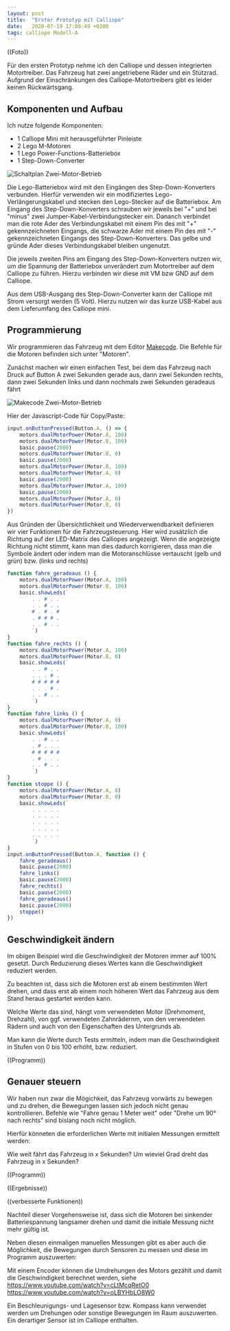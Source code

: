 ```yaml
---
layout: post
title:  "Erster Prototyp mit Calliope"
date:   2020-07-19 17:08:49 +0200
tags: calliope Modell-A
---
```


((Foto))

Für den ersten Prototyp nehme ich den Calliope und dessen integrierten Motortreiber. Das Fahrzeug hat zwei angetriebene Räder und ein Stützrad. Aufgrund der Einschränkungen des Calliope-Motortreibers gibt es leider keinen Rückwärtsgang.

## Komponenten und Aufbau

Ich nutze folgende Komponenten:
* 1 Calliope Mini mit herausgeführter Pinleiste
* 2 Lego M-Motoren
* 1 Lego Power-Functions-Batteriebox
* 1 Step-Down-Converter

![Schaltplan Zwei-Motor-Betrieb](/images/fritzing_calliope_dual_motor.png)


Die Lego-Batteriebox wird mit den Eingängen des Step-Down-Konverters verbunden. Hierfür verwenden wir ein modifiziertes Lego-Verlängerungskabel und stecken den Lego-Stecker auf die Batteriebox. Am Eingang des Step-Down-Konverters schrauben wir jeweils bei "+" und bei "minus" zwei Jumper-Kabel-Verbindungstecker ein. Dananch verbindet man die rote Ader des Verbindungskabel mit einem Pin des mit "+" gekennzeichneten Eingangs, die schwarze Ader mit einem Pin des mit "-" gekennzeichneten Eingangs des Step-Down-Konverters. Das gelbe und gründe Ader dieses Verbindungskabel bleiben ungenutzt.

Die jeweils zweiten Pins am Eingang des Step-Down-Konverters nutzen wir, um die Spannung der Batteriebox unverändert zum Motortreiber auf dem Calliope zu führen. Hierzu verbinden wir diese mit VM bzw GND auf dem Calliope.

Aus dem USB-Ausgang des Step-Down-Converter kann der Calliope mit Strom versorgt werden (5 Volt). Hierzu nutzen wir das kurze USB-Kabel aus dem Lieferumfang des Calliope mini.


## Programmierung

Wir programmieren das Fahrzeug mit dem Editor [Makecode](https://makecode.calliope.cc/). Die Befehle für die Motoren befinden sich unter "Motoren".

Zunächst machen wir einen einfachen Test, bei dem das Fahrzeug nach Druck auf Button A zwei Sekunden gerade aus, dann zwei Sekunden rechts, dann zwei Sekunden links und dann nochmals zwei Sekunden geradeaus fährt

![Makecode Zwei-Motor-Betrieb](/images/makecode_dual_motor_test.png) 


Hier der Javascript-Code für Copy/Paste:
```javascript
input.onButtonPressed(Button.A, () => {
    motors.dualMotorPower(Motor.A, 100)
    motors.dualMotorPower(Motor.B, 100)
    basic.pause(2000)
    motors.dualMotorPower(Motor.B, 0)
    basic.pause(2000)
    motors.dualMotorPower(Motor.B, 100)
    motors.dualMotorPower(Motor.A, 0)
    basic.pause(2000)
    motors.dualMotorPower(Motor.A, 100)
    basic.pause(2000)
    motors.dualMotorPower(Motor.A, 0)
    motors.dualMotorPower(Motor.B, 0)
})
```

Aus Gründen der Übersichtlichkeit und Wiederverwendbarkeit definieren wir vier Funktionen für die Fahrzeugsteuerung. Hier wird zusätzlich die Richtung auf der LED-Matrix des Calliopes angezeigt. Wenn die angezeigte Richtung nicht stimmt, kann man dies dadurch korrigieren, dass man die Symbole ändert oder indem man die Motoranschlüsse vertauscht (gelb und grün) bzw. (links und rechts)

```javascript
function fahre_geradeaus () {
    motors.dualMotorPower(Motor.A, 100)
    motors.dualMotorPower(Motor.B, 100)
    basic.showLeds(`
        . . # . .
        . . # . .
        # . # . #
        . # # # .
        . . # . .
        `)
}
function fahre_rechts () {
    motors.dualMotorPower(Motor.A, 100)
    motors.dualMotorPower(Motor.B, 0)
    basic.showLeds(`
        . . # . .
        . . . # .
        # # # # #
        . . . # .
        . . # . .
        `)
}
function fahre_links () {
    motors.dualMotorPower(Motor.A, 0)
    motors.dualMotorPower(Motor.B, 100)
    basic.showLeds(`
        . . # . .
        . # . . .
        # # # # #
        . # . . .
        . . # . .
        `)
}
function stoppe () {
    motors.dualMotorPower(Motor.A, 0)
    motors.dualMotorPower(Motor.B, 0)
    basic.showLeds(`
        . . . . .
        . . . . .
        . . . . .
        . . . . .
        . . . . .
        `)
}
input.onButtonPressed(Button.A, function () {
    fahre_geradeaus()
    basic.pause(2000)
    fahre_links()
    basic.pause(2000)
    fahre_rechts()
    basic.pause(2000)
    fahre_geradeaus()
    basic.pause(2000)
    stoppe()
})
```

## Geschwindigkeit ändern

Im obigen Beispiel wird die Geschwindigkeit der Motoren immer auf 100% gesetzt. Durch Reduzierung dieses Wertes kann die Geschwindigkeit reduziert werden.

Zu beachten ist, dass sich die Motoren erst ab einem bestimmten Wert drehen, und dass erst ab einem noch höheren Wert das Fahrzeug aus dem Stand heraus gestartet werden kann.

Welche Werte das sind, hängt vom verwendeten Motor (Drehmoment, Drehzahl), von ggf. verwendeten Zahnrädernm, von den verwendeten Rädern und auch von den Eigenschaften des Untergrunds ab.

Man kann die Werte durch Tests ermitteln, indem man die Geschwindigkeit in Stufen von 0 bis 100 erhöht, bzw. reduziert.

((Programm))



## Genauer steuern

Wir haben nun zwar die Mögichkeit, das Fahrzeug vorwärts zu bewegen und zu drehen, die Bewegungen lassen sich jedoch nicht genau kontrollieren. Befehle wie "Fahre genau 1 Meter weit" oder "Drehe um 90° nach rechts" sind bislang noch nicht möglich.

Hierfür könneten die erforderlichen Werte mit initialen Messungen ermittelt werden:

Wie weit fährt das Fahrzeug in x Sekunden?
Um wieviel Grad dreht das Fahrzeug in x Sekunden?

((Programm))

((Ergebnisse))

((verbesserte Funktionen))

Nachteil dieser Vorgehensweise ist, dass sich die Motoren bei sinkender Batteriespannung langsamer drehen und damit die initiale Messung nicht mehr gültig ist. 

Neben diesen einmaligen manuellen Messungen gibt es aber auch die Möglichkeit, die Bewegungen durch Sensoren zu messen und diese im Programm auszuwerten:

Mit einem Encoder können die Umdrehungen des Motors gezählt und damit die Geschwindigkeit berechnet werden, siehe
https://www.youtube.com/watch?v=cLtMcqRetO0
https://www.youtube.com/watch?v=oLBYHbLO8W0

Ein Beschleunigungs- und Lagesensor bzw. Kompass kann verwendet werden um Drehungen oder sonstige Bewegungen im Raum auszuwerten. Ein derartiger Sensor ist im Calliope enthalten.
